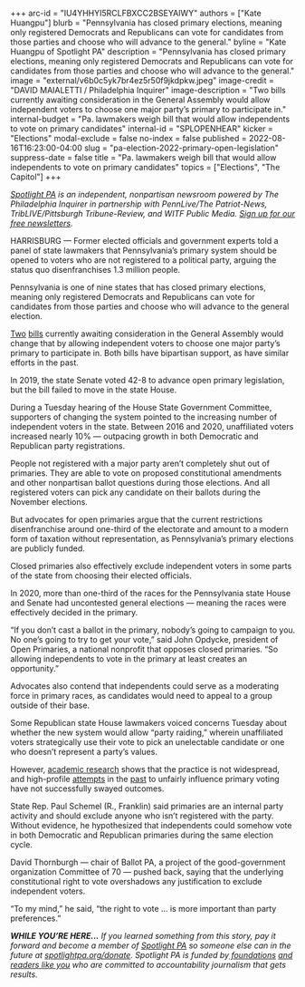 +++
arc-id = "IU4YHHYI5RCLFBXCC2BSEYAIWY"
authors = ["Kate Huangpu"]
blurb = "Pennsylvania has closed primary elections, meaning only registered Democrats and Republicans can vote for candidates from those parties and choose who will advance to the general."
byline = "Kate Huangpu of Spotlight PA"
description = "Pennsylvania has closed primary elections, meaning only registered Democrats and Republicans can vote for candidates from those parties and choose who will advance to the general."
image = "external/v6b0c5yk7br4ez5r50f9jkdpkw.jpeg"
image-credit = "DAVID MAIALETTI / Philadelphia Inquirer"
image-description = "Two bills currently awaiting consideration in the General Assembly would allow independent voters to choose one major party’s primary to participate in."
internal-budget = "Pa. lawmakers weigh bill that would allow independents to vote on primary candidates"
internal-id = "SPLOPENHEAR"
kicker = "Elections"
modal-exclude = false
no-index = false
published = 2022-08-16T16:23:00-04:00
slug = "pa-election-2022-primary-open-legislation"
suppress-date = false
title = "Pa. lawmakers weigh bill that would allow independents to vote on primary candidates"
topics = ["Elections", "The Capitol"]
+++

<a href="https://www.spotlightpa.org/"><i>Spotlight PA</i></a><i> is an independent, nonpartisan newsroom powered by The Philadelphia Inquirer in partnership with PennLive/The Patriot-News, TribLIVE/Pittsburgh Tribune-Review, and WITF Public Media. </i><a href="https://www.spotlightpa.org/newsletters"><i>Sign up for our free newsletters</i></a><i>.</i>

HARRISBURG — Former elected officials and government experts told a panel of state lawmakers that Pennsylvania’s primary system should be opened to voters who are not registered to a political party, arguing the status quo disenfranchises 1.3 million people.

Pennsylvania is one of nine states that has closed primary elections, meaning only registered Democrats and Republicans can vote for candidates from those parties and choose who will advance to the general election.

<a href="https://www.legis.state.pa.us/cfdocs/billinfo/billinfo.cfm?syear=2021&sind=0&body=H&type=B&bn=1369">Two</a> <a href="https://www.legis.state.pa.us/cfdocs/billinfo/billinfo.cfm?syear=2021&sInd=0&body=S&type=B&bn=690">bills</a> currently awaiting consideration in the General Assembly would change that by allowing independent voters to choose one major party’s primary to participate in. Both bills have bipartisan support, as have similar efforts in the past.

<script src="https://www.spotlightpa.org/embed.js" async></script><div data-spl-embed-version="1" data-spl-src="https://www.spotlightpa.org/embeds/newsletter/"></div>

In 2019, the state Senate voted 42-8 to advance open primary legislation, but the bill failed to move in the state House.

During a Tuesday hearing of the House State Government Committee, supporters of changing the system pointed to the increasing number of independent voters in the state. Between 2016 and 2020, unaffiliated voters increased nearly 10% — outpacing growth in both Democratic and Republican party registrations.

People not registered with a major party aren’t completely shut out of primaries. They are able to vote on proposed constitutional amendments and other nonpartisan ballot questions during those elections. And all registered voters can pick any candidate on their ballots during the November elections.

But advocates for open primaries argue that the current restrictions disenfranchise around one-third of the electorate and amount to a modern form of taxation without representation, as Pennsylvania’s primary elections are publicly funded.

Closed primaries also effectively exclude independent voters in some parts of the state from choosing their elected officials.

In 2020, more than one-third of the races for the Pennsylvania state House and Senate had uncontested general elections — meaning the races were effectively decided in the primary.

“If you don’t cast a ballot in the primary, nobody’s going to campaign to you. No one’s going to try to get your vote,” said John Opdycke, president of Open Primaries, a national nonprofit that opposes closed primaries. “So allowing independents to vote in the primary at least creates an opportunity.”

Advocates also contend that independents could serve as a moderating force in primary races, as candidates would need to appeal to a group outside of their base.

Some Republican state House lawmakers voiced concerns Tuesday about whether the new system would allow “party raiding,” wherein unaffiliated voters strategically use their vote to pick an unelectable candidate or one who doesn’t represent a party’s values.

<script src="https://www.spotlightpa.org/embed.js" async></script><div data-spl-embed-version="1" data-spl-src="https://www.spotlightpa.org/embeds/donate/"></div>

However, <a href="https://authors.library.caltech.edu/80362/1/sswp1019.pdf">academic research</a> shows that the practice is not widespread, and high-profile <a href="https://web.archive.org/20150927055915/https://www.politico.com/blogs/burns-haberman/2012/02/romney-also-said-he-voted-in-dem-primaries-to-influence-the-race-updated-115774">attempts</a> in the <a href="https://web.archive.org/20181115235325/https://nymag.com/intelligencer/2008/05/rush_limbaugh_throws_in_the_to_1.html">past</a> to unfairly influence primary voting have not successfully swayed outcomes.

State Rep. Paul Schemel (R., Franklin) said primaries are an internal party activity and should exclude anyone who isn’t registered with the party. Without evidence, he hypothesized that independents could somehow vote in both Democratic and Republican primaries during the same election cycle.

David Thornburgh — chair of Ballot PA, a project of the good-government organization Committee of 70 — pushed back, saying that the underlying constitutional right to vote overshadows any justification to exclude independent voters.

“To my mind,” he said, “the right to vote … is more important than party preferences.”

<i><b>WHILE YOU’RE HERE...</b></i><i> If you learned something from this story, pay it forward and become a member of </i><a href="https://www.spotlightpa.org/"><i>Spotlight PA</i></a><i> so someone else can in the future at </i><a href="https://www.spotlightpa.org/donate"><i>spotlightpa.org/donate</i></a><i>. Spotlight PA is funded by</i><a href="https://www.spotlightpa.org/support"><i> foundations</i></a><i> </i><a href="https://www.spotlightpa.org/support"><i>and readers like you</i></a><i> who are committed to accountability journalism that gets results.</i>
